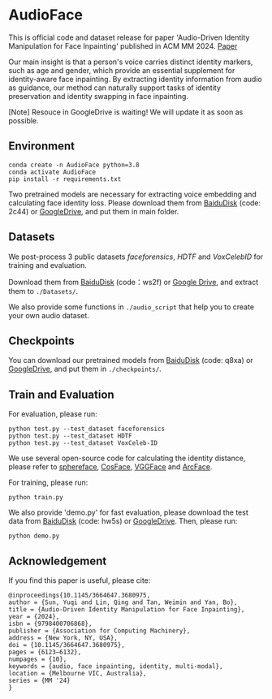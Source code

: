 # AudioFace
This is official code and dataset release for paper 'Audio-Driven Identity Manipulation for Face Inpainting' published in ACM MM 2024. [Paper](https://dl.acm.org/doi/10.1145/3664647.3680975)

Our main insight is that a person's voice carries distinct identity markers, such as age and gender, which provide an essential supplement for identity-aware face inpainting. By extracting identity information from audio as guidance, our method can naturally support tasks of identity preservation and identity swapping in face inpainting.

[Note] Resouce in GoogleDrive is waiting! We will update it as soon as possible.

## Environment
```
conda create -n AudioFace python=3.8
conda activate AudioFace
pip install -r requirements.txt
```

Two pretrained models are necessary for extracting voice embedding and calculating face identity loss. Please download them from [BaiduDisk](https://pan.baidu.com/s/18vn8iVWbe3NDTV9li2rW3w) (code: 2c44) or [GoogleDrive](), and put them in main folder.

## Datasets
We post-process 3 public datasets *faceforensics*, *HDTF* and *VoxCelebID* for training and evaluation. 

Download them from [BaiduDisk](https://pan.baidu.com/s/1XNDVnHACcHFxhOu4MgLcEA) (code：ws2f) or [Google Drive](https://drive.google.com/drive/folders/10898808888888888888888888888888?usp=sharing), and extract them to `./Datasets/`.

We also provide some functions in `./audio_script` that help you to create your own audio dataset.

## Checkpoints
You can download our pretrained models from [BaiduDisk](https://pan.baidu.com/s/1GvraMZONbtJAS1dFA-tIXA) (code: q8xa) or [GoogleDrive](), and put them in `./checkpoints/`.


## Train and Evaluation
For evaluation, please run:
```
python test.py --test_dataset faceforensics
python test.py --test_dataset HDTF
python test.py --test_dataset VoxCeleb-ID
```
We use several open-source code for calculating the identity distance, please refer to [sphereface](https://github.com/clcarwin/sphereface_pytorch), [CosFace](https://github.com/MuggleWang/CosFace_pytorch), [VGGFace](https://github.com/ZZUTK/Tensorflow-VGG-face) and [ArcFace](https://github.com/ronghuaiyang/arcface-pytorch).

For training, please run:
```
python train.py
```

We also provide 'demo.py' for fast evaluation, please download the test data from [BaiduDisk](https://pan.baidu.com/s/1_x9_kYzqbtO85uQBTEO4iQ) (code: hw5s) or [GoogleDrive](). Then, please run:
```
python demo.py
```

## Acknowledgement

If you find this paper is useful, please cite:
```
@inproceedings{10.1145/3664647.3680975,
author = {Sun, Yuqi and Lin, Qing and Tan, Weimin and Yan, Bo},
title = {Audio-Driven Identity Manipulation for Face Inpainting},
year = {2024},
isbn = {9798400706868},
publisher = {Association for Computing Machinery},
address = {New York, NY, USA},
doi = {10.1145/3664647.3680975},
pages = {6123–6132},
numpages = {10},
keywords = {audio, face inpainting, identity, multi-modal},
location = {Melbourne VIC, Australia},
series = {MM '24}
}
```